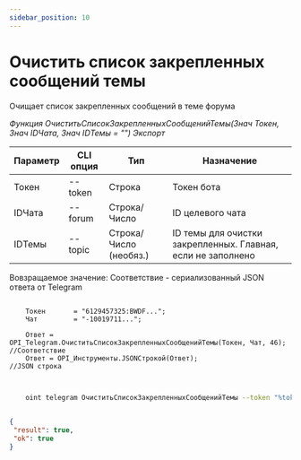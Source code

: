 ```yaml
---
sidebar_position: 10
---
```


# Очистить список закрепленных сообщений темы
Очищает список закрепленных сообщений в теме форума


*Функция ОчиститьСписокЗакрепленныхСообщенийТемы(Знач Токен, Знач IDЧата, Знач IDТемы = "") Экспорт*

  | Параметр | CLI опция | Тип | Назначение |
  |-|-|-|-|
  | Токен | --token | Строка | Токен бота |
  | IDЧата | --forum | Строка/Число | ID целевого чата |
  | IDТемы | --topic | Строка/Число (необяз.) | ID темы для очистки закрепленных. Главная, если не заполнено |
  
  Вовзращаемое значение: Соответствие - сериализованный JSON ответа от Telegram

```bsl title="Пример кода"
	
    Токен       = "6129457325:BWDF...";
    Чат         = "-10019711...";
  
    Ответ = OPI_Telegram.ОчиститьСписокЗакрепленныхСообщенийТемы(Токен, Чат, 46); //Соответствие
    Ответ = OPI_Инструменты.JSONСтрокой(Ответ);                                   //JSON строка 
	
```

```sh title="Пример команд CLI"
    
    oint telegram ОчиститьСписокЗакрепленныхСообщенийТемы --token "%token%" --forum %forum% --topic %topic%

```

```json title="Результат"

{
 "result": true,
 "ok": true
}

```
